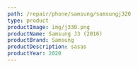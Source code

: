 ```yaml
---
path: /repair/phone/samsung/samsungj320
type: product
productImage: img/j330.png
productName: Samsung J3 (2016)
productBrand: Samsung
productDescription: sasas
productYear: 2020
---
```

